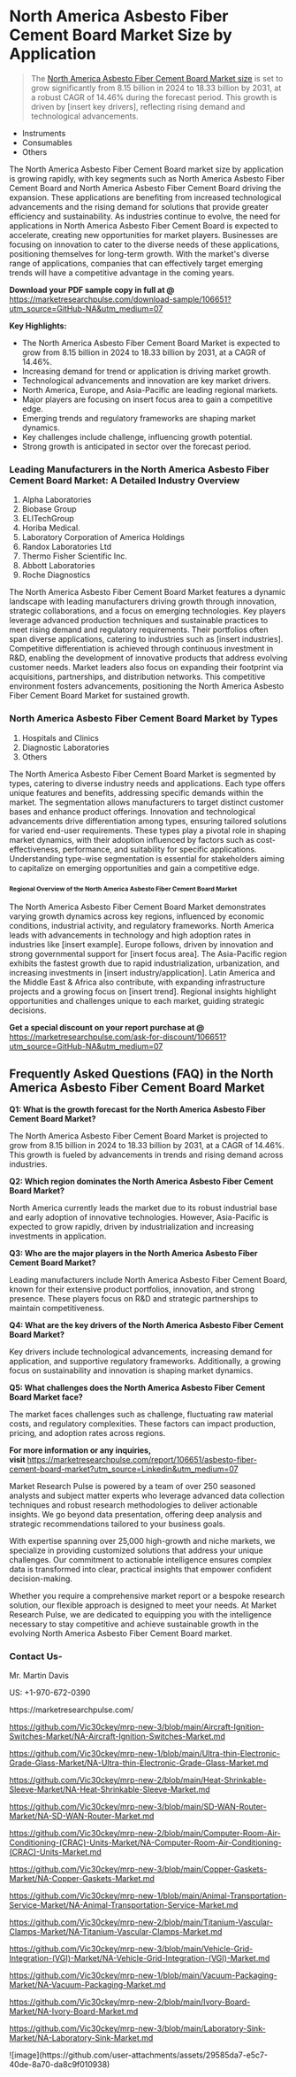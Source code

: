 <h1>North America Asbesto Fiber Cement Board Market&nbsp;Size by Application</h1><blockquote><p>The <a href="https://marketresearchpulse.com/download-sample/106651?utm_source=GitHub-NA&amp;utm_medium=07">North America Asbesto Fiber Cement Board Market size</a> is set to grow significantly from 8.15 billion in 2024 to 18.33 billion by 2031, at a robust CAGR of 14.46% during the forecast period. This growth is driven by [insert key drivers], reflecting rising demand and technological advancements.</p></blockquote><ul><li>Instruments<li> Consumables<li> Others</li></ul><p>The North America Asbesto Fiber Cement Board market size by application is growing rapidly, with key segments such as North America Asbesto Fiber Cement Board and North America Asbesto Fiber Cement Board driving the expansion. These applications are benefiting from increased technological advancements and the rising demand for solutions that provide greater efficiency and sustainability. As industries continue to evolve, the need for applications in North America Asbesto Fiber Cement Board is expected to accelerate, creating new opportunities for market players. Businesses are focusing on innovation to cater to the diverse needs of these applications, positioning themselves for long-term growth. With the market's diverse range of applications, companies that can effectively target emerging trends will have a competitive advantage in the coming years.</p><p><strong>Download your PDF sample copy in full at @ </strong><a href="https://marketresearchpulse.com/download-sample/106651?utm_source=GitHub-NA&amp;utm_medium=07">https://marketresearchpulse.com/download-sample/106651?utm_source=GitHub-NA&amp;utm_medium=07</a></p><p><strong>Key Highlights: </strong></p><ul><li>The North America Asbesto Fiber Cement Board Market is expected to grow from 8.15 billion in 2024 to 18.33 billion by 2031, at a CAGR of 14.46%.</li><li>Increasing demand for trend or application is driving market growth.</li><li>Technological advancements and innovation are key market drivers.</li><li>North America, Europe, and Asia-Pacific are leading regional markets.</li><li>Major players are focusing on insert focus area to gain a competitive edge.</li><li>Emerging trends and regulatory frameworks are shaping market dynamics.</li><li>Key challenges include challenge, influencing growth potential.</li><li>Strong growth is anticipated in sector over the forecast period.</li></ul><h3>Leading Manufacturers in the North America Asbesto Fiber Cement Board Market: A Detailed Industry Overview</h3><ol><li>Alpha Laboratories</li><li>Biobase Group</li><li>ELITechGroup</li><li>Horiba Medical.</li><li>Laboratory Corporation of America Holdings</li><li>Randox Laboratories Ltd</li><li>Thermo Fisher Scientific Inc.</li><li>Abbott Laboratories</li><li>Roche Diagnostics</li></ol><div class="flex max-w-full flex-col flex-grow"><div class="min-h-8 text-message flex w-full flex-col items-end gap-2 whitespace-normal break-words [.text-message+&amp;]:mt-5" dir="auto" data-message-author-role="assistant" data-message-id="fd8432e4-4910-450d-b182-61b7bfb0a01f" data-message-model-slug="gpt-4o"><div class="flex w-full flex-col gap-1 empty:hidden first:pt-[3px]"><div class="markdown prose w-full break-words dark:prose-invert light"><p>The North America Asbesto Fiber Cement Board Market features a dynamic landscape with leading manufacturers driving growth through innovation, strategic collaborations, and a focus on emerging technologies. Key players leverage advanced production techniques and sustainable practices to meet rising demand and regulatory requirements. Their portfolios often span diverse applications, catering to industries such as [insert industries]. Competitive differentiation is achieved through continuous investment in R&amp;D, enabling the development of innovative products that address evolving customer needs. Market leaders also focus on expanding their footprint via acquisitions, partnerships, and distribution networks. This competitive environment fosters advancements, positioning the North America Asbesto Fiber Cement Board Market for sustained growth.</p></div></div></div></div><h3>North America Asbesto Fiber Cement Board Market by Types</h3><ol><li>Hospitals and Clinics<li> Diagnostic Laboratories<li> Others</li></ol><div class="flex max-w-full flex-col flex-grow"><div class="min-h-8 text-message flex w-full flex-col items-end gap-2 whitespace-normal break-words [.text-message+&amp;]:mt-5" dir="auto" data-message-author-role="assistant" data-message-id="084470be-0bb7-4664-bddf-5156b4f41249" data-message-model-slug="gpt-4o-mini"><div class="flex w-full flex-col gap-1 empty:hidden first:pt-[3px]"><div class="markdown prose w-full break-words dark:prose-invert light"><p>The North America Asbesto Fiber Cement Board Market is segmented by types, catering to diverse industry needs and applications. Each type offers unique features and benefits, addressing specific demands within the market. The segmentation allows manufacturers to target distinct customer bases and enhance product offerings. Innovation and technological advancements drive differentiation among types, ensuring tailored solutions for varied end-user requirements. These types play a pivotal role in shaping market dynamics, with their adoption influenced by factors such as cost-effectiveness, performance, and suitability for specific applications. Understanding type-wise segmentation is essential for stakeholders aiming to capitalize on emerging opportunities and gain a competitive edge.</p></div></div></div></div><h3><span style="font-size: 11px;">Regional Overview of the North America Asbesto Fiber Cement Board Market</span></h3><div class="flex max-w-full flex-col flex-grow"><div class="min-h-8 text-message flex w-full flex-col items-end gap-2 whitespace-normal break-words [.text-message+&amp;]:mt-5" dir="auto" data-message-author-role="assistant" data-message-id="e9038762-ce64-4e30-91c9-9bd413514231" data-message-model-slug="gpt-4o-mini"><div class="flex w-full flex-col gap-1 empty:hidden first:pt-[3px]"><div class="markdown prose w-full break-words dark:prose-invert light"><p>The North America Asbesto Fiber Cement Board Market demonstrates varying growth dynamics across key regions, influenced by economic conditions, industrial activity, and regulatory frameworks. North America leads with advancements in technology and high adoption rates in industries like [insert example]. Europe follows, driven by innovation and strong governmental support for [insert focus area]. The Asia-Pacific region exhibits the fastest growth due to rapid industrialization, urbanization, and increasing investments in [insert industry/application]. Latin America and the Middle East &amp; Africa also contribute, with expanding infrastructure projects and a growing focus on [insert trend]. Regional insights highlight opportunities and challenges unique to each market, guiding strategic decisions.</p></div></div></div></div><p><strong>Get a special discount on your report purchase at @ </strong><a href="https://marketresearchpulse.com/ask-for-discount/106651?utm_source=GitHub-NA&amp;utm_medium=07">https://marketresearchpulse.com/ask-for-discount/106651?utm_source=GitHub-NA&amp;utm_medium=07</a></p><h2>Frequently Asked Questions (FAQ) in the North America Asbesto Fiber Cement Board Market</h2><p><strong>Q1: What is the growth forecast for the North America Asbesto Fiber Cement Board Market?</strong></p><p>The North America Asbesto Fiber Cement Board Market is projected to grow from 8.15 billion in 2024 to 18.33 billion by 2031, at a CAGR of 14.46%. This growth is fueled by advancements in trends and rising demand across industries.</p><p><strong>Q2: Which region dominates the North America Asbesto Fiber Cement Board Market?</strong></p><p>North America currently leads the market due to its robust industrial base and early adoption of innovative technologies. However, Asia-Pacific is expected to grow rapidly, driven by industrialization and increasing investments in application.</p><p><strong>Q3: Who are the major players in the North America Asbesto Fiber Cement Board Market?</strong></p><p>Leading manufacturers include North America Asbesto Fiber Cement Board, known for their extensive product portfolios, innovation, and strong presence. These players focus on R&amp;D and strategic partnerships to maintain competitiveness.</p><p><strong>Q4: What are the key drivers of the North America Asbesto Fiber Cement Board Market?</strong></p><p>Key drivers include technological advancements, increasing demand for application, and supportive regulatory frameworks. Additionally, a growing focus on sustainability and innovation is shaping market dynamics.</p><p><strong>Q5: What challenges does the North America Asbesto Fiber Cement Board Market face?</strong></p><p>The market faces challenges such as challenge, fluctuating raw material costs, and regulatory complexities. These factors can impact production, pricing, and adoption rates across regions.</p><p><strong>For more information or any inquiries, visit&nbsp;</strong><a href="https://marketresearchpulse.com/report/106651/asbesto-fiber-cement-board-market?utm_source=Linkedin&utm_medium=07">https://marketresearchpulse.com/report/106651/asbesto-fiber-cement-board-market?utm_source=Linkedin&utm_medium=07</a></p><p>Market Research Pulse is powered by a team of over 250 seasoned analysts and subject matter experts who leverage advanced data collection techniques and robust research methodologies to deliver actionable insights. We go beyond data presentation, offering deep analysis and strategic recommendations tailored to your business goals.</p><p>With expertise spanning over 25,000 high-growth and niche markets, we specialize in providing customized solutions that address your unique challenges. Our commitment to actionable intelligence ensures complex data is transformed into clear, practical insights that empower confident decision-making.</p><p>Whether you require a comprehensive market report or a bespoke research solution, our flexible approach is designed to meet your needs. At Market Research Pulse, we are dedicated to equipping you with the intelligence necessary to stay competitive and achieve sustainable growth in the evolving North America Asbesto Fiber Cement Board market.</p><h3><strong>Contact Us-</strong></h3><p>Mr. Martin Davis</p><p>US: +1-970-672-0390</p><p>https://marketresearchpulse.com/</p><p><a href="https://github.com/Vic30ckey/mrp-new-3/blob/main/Aircraft-Ignition-Switches-Market/NA-Aircraft-Ignition-Switches-Market.md">https://github.com/Vic30ckey/mrp-new-3/blob/main/Aircraft-Ignition-Switches-Market/NA-Aircraft-Ignition-Switches-Market.md</a></p><p><a href="https://github.com/Vic30ckey/mrp-new-1/blob/main/Ultra-thin-Electronic-Grade-Glass-Market/NA-Ultra-thin-Electronic-Grade-Glass-Market.md">https://github.com/Vic30ckey/mrp-new-1/blob/main/Ultra-thin-Electronic-Grade-Glass-Market/NA-Ultra-thin-Electronic-Grade-Glass-Market.md</a></p><p><a href="https://github.com/Vic30ckey/mrp-new-2/blob/main/Heat-Shrinkable-Sleeve-Market/NA-Heat-Shrinkable-Sleeve-Market.md">https://github.com/Vic30ckey/mrp-new-2/blob/main/Heat-Shrinkable-Sleeve-Market/NA-Heat-Shrinkable-Sleeve-Market.md</a></p><p><a href="https://github.com/Vic30ckey/mrp-new-3/blob/main/SD-WAN-Router-Market/NA-SD-WAN-Router-Market.md">https://github.com/Vic30ckey/mrp-new-3/blob/main/SD-WAN-Router-Market/NA-SD-WAN-Router-Market.md</a></p><p><a href="https://github.com/Vic30ckey/mrp-new-2/blob/main/Computer-Room-Air-Conditioning-(CRAC)-Units-Market/NA-Computer-Room-Air-Conditioning-(CRAC)-Units-Market.md">https://github.com/Vic30ckey/mrp-new-2/blob/main/Computer-Room-Air-Conditioning-(CRAC)-Units-Market/NA-Computer-Room-Air-Conditioning-(CRAC)-Units-Market.md</a></p><p><a href="https://github.com/Vic30ckey/mrp-new-3/blob/main/Copper-Gaskets-Market/NA-Copper-Gaskets-Market.md">https://github.com/Vic30ckey/mrp-new-3/blob/main/Copper-Gaskets-Market/NA-Copper-Gaskets-Market.md</a></p><p><a href="https://github.com/Vic30ckey/mrp-new-1/blob/main/Animal-Transportation-Service-Market/NA-Animal-Transportation-Service-Market.md">https://github.com/Vic30ckey/mrp-new-1/blob/main/Animal-Transportation-Service-Market/NA-Animal-Transportation-Service-Market.md</a></p><p><a href="https://github.com/Vic30ckey/mrp-new-2/blob/main/Titanium-Vascular-Clamps-Market/NA-Titanium-Vascular-Clamps-Market.md">https://github.com/Vic30ckey/mrp-new-2/blob/main/Titanium-Vascular-Clamps-Market/NA-Titanium-Vascular-Clamps-Market.md</a></p><p><a href="https://github.com/Vic30ckey/mrp-new-3/blob/main/Vehicle-Grid-Integration-(VGI)-Market/NA-Vehicle-Grid-Integration-(VGI)-Market.md">https://github.com/Vic30ckey/mrp-new-3/blob/main/Vehicle-Grid-Integration-(VGI)-Market/NA-Vehicle-Grid-Integration-(VGI)-Market.md</a></p><p><a href="https://github.com/Vic30ckey/mrp-new-1/blob/main/Vacuum-Packaging-Market/NA-Vacuum-Packaging-Market.md">https://github.com/Vic30ckey/mrp-new-1/blob/main/Vacuum-Packaging-Market/NA-Vacuum-Packaging-Market.md</a></p><p><a href="https://github.com/Vic30ckey/mrp-new-2/blob/main/Ivory-Board-Market/NA-Ivory-Board-Market.md">https://github.com/Vic30ckey/mrp-new-2/blob/main/Ivory-Board-Market/NA-Ivory-Board-Market.md</a></p><p><a href="https://github.com/Vic30ckey/mrp-new-3/blob/main/Laboratory-Sink-Market/NA-Laboratory-Sink-Market.md">https://github.com/Vic30ckey/mrp-new-3/blob/main/Laboratory-Sink-Market/NA-Laboratory-Sink-Market.md</a></p>
![image](https://github.com/user-attachments/assets/29585da7-e5c7-40de-8a70-da8c9f010938)
